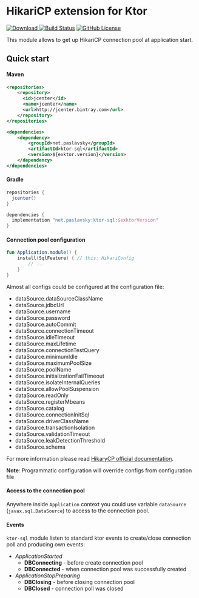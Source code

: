 # HikariCP extension for Ktor
[ ![Download](https://api.bintray.com/packages/paslavsky/maven/ktor-sql/images/download.svg) ](https://bintray.com/paslavsky/maven/ktor-sql/_latestVersion)
[![Build Status](https://travis-ci.org/paslavsky/exktor.svg?branch=master)](https://travis-ci.org/paslavsky/exktor)
[![GitHub License](https://img.shields.io/badge/license-Apache%20License%202.0-blue.svg?style=flat)](http://www.apache.org/licenses/LICENSE-2.0)

This module allows to get up HikariCP connection pool at application start.

## Quick start
#### Maven
```xml
<repositories>
    <repository>
      <id>jcenter</id>
      <name>jcenter</name>
      <url>http://jcenter.bintray.com</url>
    </repository>
</repositories>

<dependencies>
    <dependency>
        <groupId>net.paslavsky</groupId>
        <artifactId>ktor-sql</artifactId>
        <version>${exktor.version}</version>
    </dependency>
</dependencies>
```

#### Gradle
```groovy
repositories {
  jcenter()
}

dependencies {
  implementation "net.paslavsky:ktor-sql:$exktorVersion"
}
```

#### Connection pool configuration
```kotlin
fun Application.module() {
    install(SqlFeature) { // this: HikariConfig
        // ...
    }
}
```

Almost all configs could be configured at the configuration file:
* dataSource.dataSourceClassName
* dataSource.jdbcUrl
* dataSource.username
* dataSource.password
* dataSource.autoCommit
* dataSource.connectionTimeout
* dataSource.idleTimeout
* dataSource.maxLifetime
* dataSource.connectionTestQuery
* dataSource.minimumIdle
* dataSource.maximumPoolSize
* dataSource.poolName
* dataSource.initializationFailTimeout
* dataSource.isolateInternalQueries
* dataSource.allowPoolSuspension
* dataSource.readOnly
* dataSource.registerMbeans
* dataSource.catalog
* dataSource.connectionInitSql
* dataSource.driverClassName
* dataSource.transactionIsolation
* dataSource.validationTimeout
* dataSource.leakDetectionThreshold
* dataSource.schema

For more information please read [HikaryCP official documentation](https://github.com/brettwooldridge/HikariCP#configuration-knobs-baby).

**Note**: Programmatic configuration will override configs from configuration file

#### Access to the connection pool
Anywhere inside `Application` context you could use variable `dataSource` 
(`javax.sql.DataSource`) to access to the connection pool.

#### Events
`ktor-sql` module listen to standard ktor events to create/close connection poll and producing own events:
* _ApplicationStarted_
  * **DBConnecting** - before create connection pool
  * **DBConnected** - when connection pool was successfully created
* _ApplicationStopPreparing_
  * **DBClosing** - before closing connection pool
  * **DBClosed** - connection poll was closed
 